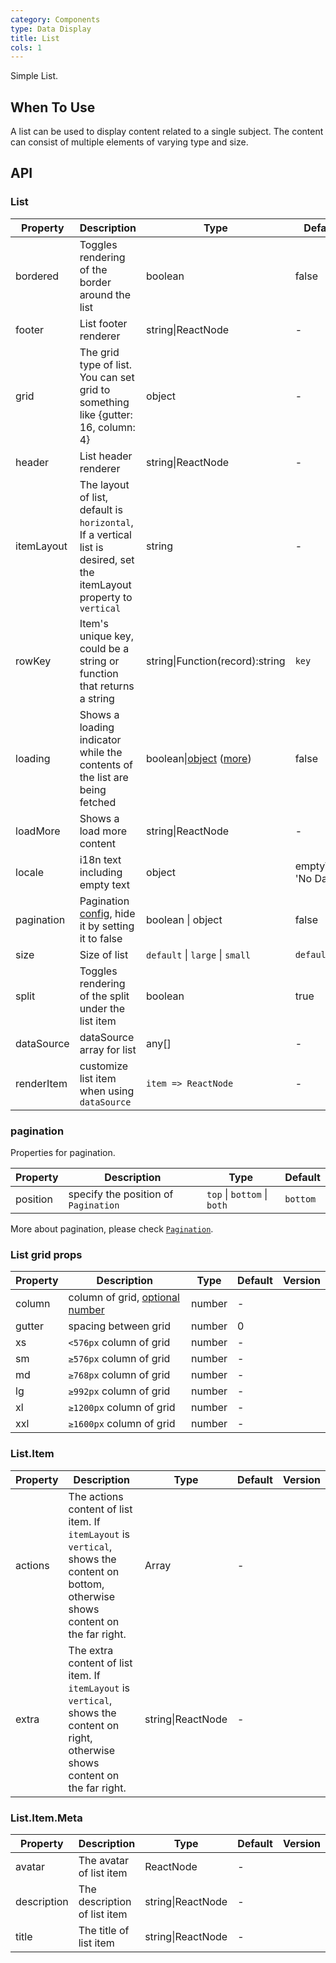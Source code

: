 ```yaml
---
category: Components
type: Data Display
title: List
cols: 1
---
```


Simple List.

## When To Use

A list can be used to display content related to a single subject. The content can consist of multiple elements of varying type and size.

## API

### List

| Property | Description | Type | Default | Version |
| --- | --- | --- | --- | --- |
| bordered | Toggles rendering of the border around the list | boolean | false |  |
| footer | List footer renderer | string\|ReactNode | - |  |
| grid | The grid type of list. You can set grid to something like {gutter: 16, column: 4} | object | - |  |
| header | List header renderer | string\|ReactNode | - |  |
| itemLayout | The layout of list, default is `horizontal`, If a vertical list is desired, set the itemLayout property to `vertical` | string | - |  |
| rowKey | Item's unique key, could be a string or function that returns a string | string\|Function(record):string | `key` |  |
| loading | Shows a loading indicator while the contents of the list are being fetched | boolean\|[object](https://ant.design/components/spin-cn/#API) ([more](https://github.com/ant-design/ant-design/issues/8659)) | false |  |
| loadMore | Shows a load more content | string\|ReactNode | - |  |
| locale | i18n text including empty text | object | emptyText: 'No Data' <br> |  |
| pagination | Pagination [config](https://ant.design/components/pagination/), hide it by setting it to false | boolean \| object | false |  |
| size | Size of list | `default` \| `large` \| `small` | `default` |  |
| split | Toggles rendering of the split under the list item | boolean | true |  |
| dataSource | dataSource array for list | any[] | - |  |
| renderItem | customize list item when using `dataSource` | `item => ReactNode` | - |  |

### pagination

Properties for pagination.

| Property | Description                          | Type                        | Default  |
| -------- | ------------------------------------ | --------------------------- | -------- |
| position | specify the position of `Pagination` | `top` \| `bottom` \| `both` | `bottom` |

More about pagination, please check [`Pagination`](/components/pagination/).

### List grid props

| Property | Description | Type | Default | Version |
| --- | --- | --- | --- | --- |
| column | column of grid, [optional number](https://github.com/ant-design/ant-design/blob/a7f17b4cdebbca07b3b9ce5698de61e772d46237/components/list/index.tsx#L16) | number | - |  |
| gutter | spacing between grid | number | 0 |  |
| xs | `<576px` column of grid | number | - |  |
| sm | `≥576px` column of grid | number | - |  |
| md | `≥768px` column of grid | number | - |  |
| lg | `≥992px` column of grid | number | - |  |
| xl | `≥1200px` column of grid | number | - |  |
| xxl | `≥1600px` column of grid | number | - |  |

### List.Item

| Property | Description | Type | Default | Version |
| --- | --- | --- | --- | --- |
| actions | The actions content of list item. If `itemLayout` is `vertical`, shows the content on bottom, otherwise shows content on the far right. | Array<ReactNode> | - |  |
| extra | The extra content of list item. If `itemLayout` is `vertical`, shows the content on right, otherwise shows content on the far right. | string\|ReactNode | - |  |

### List.Item.Meta

| Property    | Description                  | Type              | Default | Version |
| ----------- | ---------------------------- | ----------------- | ------- | ------- |
| avatar      | The avatar of list item      | ReactNode         | -       |         |
| description | The description of list item | string\|ReactNode | -       |         |
| title       | The title of list item       | string\|ReactNode | -       |         |
